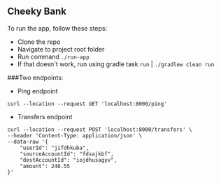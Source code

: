 ## Cheeky Bank

To run the app, follow these steps:
- Clone the repo
- Navigate to project root folder
- Run command `./run-app`
- If that doesn't work, run using gradle task `run` | `./gradlew clean run`

###Two endpoints:
- Ping endpoint
```$xslt
curl --location --request GET 'localhost:8000/ping'
```
- Transfers endpoint
```
curl --location --request POST 'localhost:8000/transfers' \
--header 'Content-Type: application/json' \
--data-raw '{
	"userId": "jifdhkuba",
    "sourceAccountId": "fdsajkbf",
	"destAccountId": "iojdhusagyv",
    "amount": 248.55
}'
```